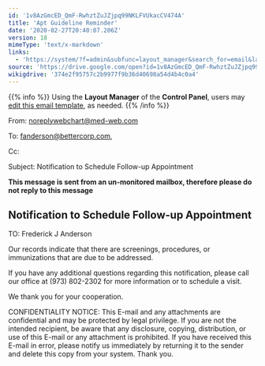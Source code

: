 ```yaml
---
id: '1v8AzGmcED_QmF-RwhztZuJZjpq99NKLFVUkacCV474A'
title: 'Apt Guideline Reminder'
date: '2020-02-27T20:40:07.206Z'
version: 18
mimeType: 'text/x-markdown'
links:
  - 'https://system/?f=admin&subfunc=layout_manager&search_for=email&layout_search=Go&lv_layout_manager_limit=0&opp=edit&doc_type=WCGUIDE&old_module=Email&old_name=Apt+Guideline+Reminder&active=0'
source: 'https://drive.google.com/open?id=1v8AzGmcED_QmF-RwhztZuJZjpq99NKLFVUkacCV474A'
wikigdrive: '374e2f95757c2b9977f9b36d40698a54d4b4c0a4'
---
```

{{% info %}}
Using the **Layout Manager** of the **Control Panel**, users may [edit this email template](https://system/?f=admin&subfunc=layout_manager&search_for=email&layout_search=Go&lv_layout_manager_limit=0&opp=edit&doc_type=WCGUIDE&old_module=Email&old_name=Apt+Guideline+Reminder&active=0), as needed.
{{% /info %}}

From: noreplywebchart@med-web.com

To: fanderson@bettercorp.com,

Cc:

Subject: Notification to Schedule Follow-up Appointment

****This message is sent from an un-monitored mailbox, therefore please do not reply to this message****

## Notification to Schedule Follow-up Appointment

TO: Frederick J Anderson

Our records indicate that there are screenings, procedures, or immunizations that are due to be addressed.

If you have any additional questions regarding this notification, please call our office at (973) 802-2302 for more information or to schedule a visit.

We thank you for your cooperation.

CONFIDENTIALITY NOTICE: This E-mail and any attachments are confidential and may be protected by legal privilege. If you are not the intended recipient, be aware that any disclosure, copying, distribution, or use of this E-mail or any attachment is prohibited. If you have received this E-mail in error, please notify us immediately by returning it to the sender and delete this copy from your system. Thank you.
